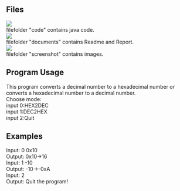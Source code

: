 ## Files
![](https://i.imgur.com/6bhRZdK.png)  
filefolder "code" contains java code.  
![](https://i.imgur.com/jDvNinR.png)  
filefolder "documents" contains Readme and Report.  
![](https://i.imgur.com/9uqjU1S.png)  
filefolder "screenshot" contains images.
## Program Usage
This program converts a decimal number to a hexadecimal number or converts a hexadecimal number to a decimal number.  
Choose mode:  
input 0:HEX2DEC  
input 1:DEC2HEX  
input 2:Quit
## Examples
Input: 0 0x10  
Output: 0x10->16  
Input: 1 -10  
Output: -10->-0xA  
Input: 2  
Output: Quit the program!  
